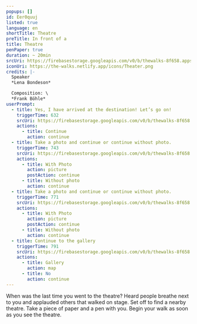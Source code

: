 ```yaml
---
popups: []
id: Eer0quuj
listed: true
language: en
shortTitle: Theatre
preTitle: In front of a
title: Theatre
penPaper: true
duration: ~ 20min
srcUri: https://firebasestorage.googleapis.com/v0/b/thewalks-8f658.appspot.com/o/static%2Fmedias%2Fen_Eer0quuj.mp3?alt=media&token=2ade96b9-877c-46f7-9160-b2c01d64bf21
iconUri: https://the-walks.netlify.app/icons/Theater.png
credits: |-
  Speaker
  *Lena Bondeson*

  Composition: \
  *Frank Böhle*
userPrompt:
  - title: Yes, I have arrived at the destination! Let’s go on!
    triggerTime: 632
    srcUri: https://firebasestorage.googleapis.com/v0/b/thewalks-8f658.appspot.com/o/mp3%2Fv0%2Fde_Eer0quuj%2Fde_Eer0quuj_loop_1.mp3?alt=media&token=d5ae65db-cdd5-4d16-974b-2337da49711d
    actions:
      - title: Continue
        action: continue
  - title: Take a photo and continue or continue without photo.
    triggerTime: 743
    srcUri: https://firebasestorage.googleapis.com/v0/b/thewalks-8f658.appspot.com/o/mp3%2Fv0%2Fde_Eer0quuj%2Fde_Eer0quuj_loop_2.mp3?alt=media&token=06c94fbf-df5a-4e56-84bf-1798ae46b08f
    actions:
      - title: With Photo
        action: picture
        postAction: continue
      - title: Without photo
        action: continue
  - title: Take a photo and continue or continue without photo.
    triggerTime: 771
    srcUri: https://firebasestorage.googleapis.com/v0/b/thewalks-8f658.appspot.com/o/static%2Fmedias%2Fde_Eer0quuj_loop_3.mp3?alt=media&token=1b47c2d6-0ff0-456d-9cd7-23734926441e
    actions:
      - title: With Photo
        action: picture
        postAction: continue
      - title: Without photo
        action: continue
  - title: Continue to the gallery
    triggerTime: 791
    srcUri: https://firebasestorage.googleapis.com/v0/b/thewalks-8f658.appspot.com/o/static%2Fmedias%2Fmulti_Zeubeel8_loop.mp3?alt=media&token=88349085-3303-48b9-bdc6-fd7b09519a26
    actions:
      - title: Gallery
        action: map
      - title: No
        action: continue
---
```

When was the last time you went to the theatre? Heard people breathe next to you and applauded others that walked on stage. Set off to find a nearby theatre. Take a piece of paper and a pen with you. Begin your walk as soon as you see the theatre.
